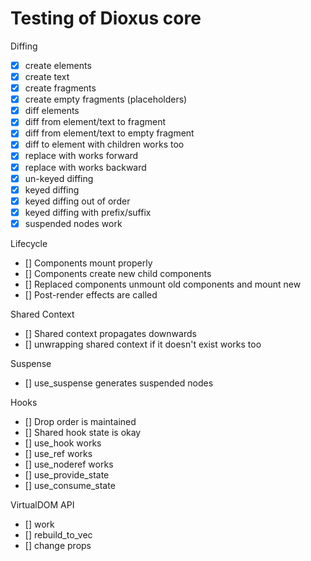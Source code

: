 # Testing of Dioxus core


Diffing
- [x] create elements
- [x] create text
- [x] create fragments
- [x] create empty fragments (placeholders)
- [x] diff elements
- [x] diff from element/text to fragment
- [x] diff from element/text to empty fragment
- [x] diff to element with children works too
- [x] replace with works forward
- [x] replace with works backward
- [x] un-keyed diffing
- [x] keyed diffing
- [x] keyed diffing out of order
- [x] keyed diffing with prefix/suffix
- [x] suspended nodes work

Lifecycle
- [] Components mount properly
- [] Components create new child components
- [] Replaced components unmount old components and mount new
- [] Post-render effects are called

Shared Context
- [] Shared context propagates downwards
- [] unwrapping shared context if it doesn't exist works too

Suspense
- [] use_suspense generates suspended nodes


Hooks
- [] Drop order is maintained
- [] Shared hook state is okay
- [] use_hook works
- [] use_ref works
- [] use_noderef works
- [] use_provide_state
- [] use_consume_state


VirtualDOM API
- [] work
- [] rebuild_to_vec
- [] change props
